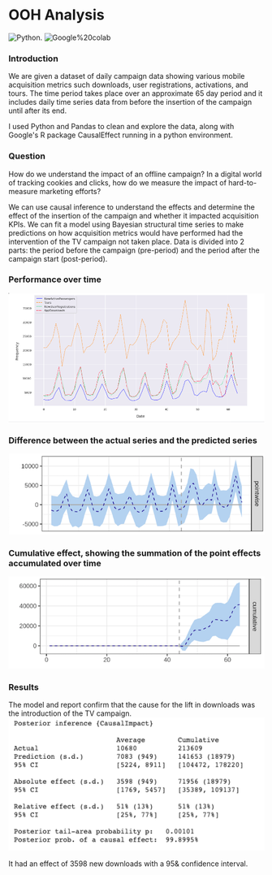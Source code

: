 # OOH Analysis

<img alt="Python" src="https://img.shields.io/badge/language-Python-blue"/>. <img alt="Google%20colab" src="https://img.shields.io/badge/notebook-Google%20colab-orange"/>

### Introduction 
We are given a dataset of daily campaign data showing various mobile acquisition metrics such downloads, user registrations, activations, and tours. The time period takes place over an approximate 65 day period and it includes daily time series data from before the insertion of the campaign until after its end.

I used Python and Pandas to clean and explore the data, along with Google's R package CausalEffect running in a python environment. 

### Question
How do we understand the impact of an offline campaign? In a digital world of tracking cookies and clicks, how do we measure the impact of hard-to-measure marketing efforts? 

We can use causal inference to understand the effects and determine the effect of the insertion of the campaign and whether it impacted acquisition KPIs. We can fit a model using Bayesian structural time series to make predictions on how acquisition metrics would have performed had the intervention of the TV campaign not taken place. Data is divided into 2 parts: the period before the campaign (pre-period) and the period after the campaign start (post-period). 

### Performance over time
<img src='OOH_images/Performance.png' width=700>

### Difference between the actual series and the predicted series
<img src='OOH_images/pointwise.png' width=600>

### Cumulative effect, showing the summation of the point effects accumulated over time
<img src='OOH_images/cumulative.png' width=600>

### Results
The model and report confirm that the cause for the lift in downloads was the introduction of the TV campaign.
<img src='OOH_images/download_summary.png' width=600>


It had an effect of 3598 new downloads with a 95& confidence interval. 






